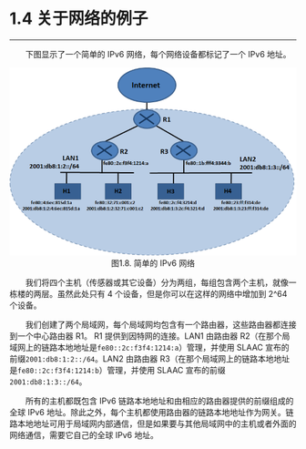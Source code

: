 # 1.4 关于网络的例子
-----------
　　下图显示了一个简单的 IPv6 网络，每个网络设备都标记了一个 IPv6 地址。

<center><img src="../images/iot_in_five_days/1/image006.png"/></center>
<center>图1.8. 简单的 IPv6 网络</center>

　　我们将四个主机（传感器或其它设备）分为两组，每组包含两个主机，就像一栋楼的两层。虽然此处只有 4 个设备，但是你可以在这样的网络中增加到 2^64 个设备。

　　我们创建了两个局域网，每个局域网均包含有一个路由器，这些路由器都连接到一个中心路由器 R1。 R1 提供到因特网的连接。LAN1 由路由器 R2（在那个局域网上的链路本地地址是```fe80::2c:f3f4:1214:a```）管理，并使用 SLAAC 宣布的前缀```2001:db8:1:2::/64```。LAN2 由路由器 R3（在那个局域网上的链路本地地址是```fe80::2c:f3f4:1214:b```）管理，并使用 SLAAC 宣布的前缀```2001:db8:1:3::/64```。

　　所有的主机都既包含 IPv6 链路本地地址和由相应的路由器提供的前缀组成的全球 IPv6 地址。除此之外，每个主机都使用路由器的链路本地地址作为网关。链路本地地址可用于局域网内部通信，但是如果要与其他局域网中的主机或者外面的网络通信，需要它自己的全球 IPv6 地址。